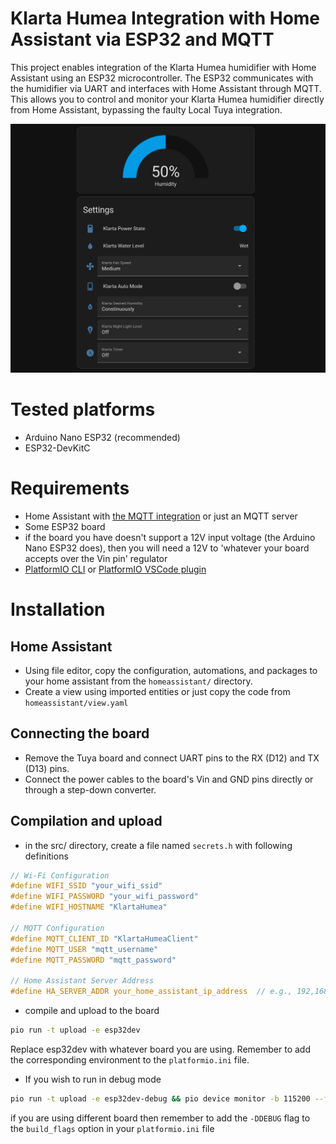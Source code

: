 # Klarta Humea Integration with Home Assistant via ESP32 and MQTT
This project enables integration of the Klarta Humea humidifier with Home Assistant using an ESP32 microcontroller. The ESP32 communicates with the humidifier via UART and interfaces with Home Assistant through MQTT. This allows you to control and monitor your Klarta Humea humidifier directly from Home Assistant, bypassing the faulty Local Tuya integration.

![Klarta View](assets/klarta-view.png)

# Tested platforms
- Arduino Nano ESP32 (recommended)
- ESP32-DevKitC

# Requirements
- Home Assistant with [the MQTT integration](https://www.home-assistant.io/integrations/mqtt/) or just an MQTT server
- Some ESP32 board
- if the board you have doesn't support a 12V input voltage (the Arduino Nano ESP32 does), then you will need a 12V to 'whatever your board accepts over the Vin pin' regulator
- [PlatformIO CLI](https://docs.platformio.org/en/latest/core/index.html) or [PlatformIO VSCode plugin](https://platformio.org/install/ide?install=vscode)

# Installation
## Home Assistant
- Using file editor, copy the configuration, automations, and packages to your home assistant from the `homeassistant/` directory.
- Create a view using imported entities or just copy the code from `homeassistant/view.yaml`

## Connecting the board
- Remove the Tuya board and connect UART pins to the RX (D12) and TX (D13) pins.
- Connect the power cables to the board's Vin and GND pins directly or through a step-down converter.

## Compilation and upload
- in the src/ directory, create a file named `secrets.h` with following definitions
```C
// Wi-Fi Configuration
#define WIFI_SSID "your_wifi_ssid"
#define WIFI_PASSWORD "your_wifi_password"
#define WIFI_HOSTNAME "KlartaHumea"

// MQTT Configuration
#define MQTT_CLIENT_ID "KlartaHumeaClient"
#define MQTT_USER "mqtt_username"
#define MQTT_PASSWORD "mqtt_password"

// Home Assistant Server Address
#define HA_SERVER_ADDR your_home_assistant_ip_address  // e.g., 192,168,1,21
```
- compile and upload to the board
```bash
pio run -t upload -e esp32dev
```
Replace esp32dev with whatever board you are using. Remember to add the corresponding environment to the `platformio.ini` file.
- If you wish to run in debug mode
```bash
pio run -t upload -e esp32dev-debug && pio device monitor -b 115200 --filter time
```
if you are using different board then remember to add the `-DDEBUG` flag to the `build_flags` option in your `platformio.ini` file

